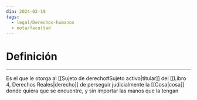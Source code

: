 ```yaml
---
dia: 2024-02-19
tags:
  - legal/Derechos-humanos
  - nota/facultad
---
```

# Definición
---
Es el que le otorga al [[Sujeto de derecho#Sujeto activo|titular]] del [[Libro 4, Derechos Reales|derecho]] de perseguir judicialmente la [[Cosa|cosa]] donde quiera que se encuentre, y sin importar las manos que la tengan 